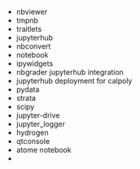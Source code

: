 
+ nbviewer
+ tmpnb
+ traitlets
+ jupyterhub
+ nbconvert
+ notebook
+ ipywidgets
+ nbgrader jupyterhub integration
+ jupyterhub deployment for calpoly
+ pydata
+ strata
+ scipy
+ jupyter-drive
+ jupyter_logger 
+ hydrogen
+ qtconsole
+ atome notebook
+ 
